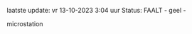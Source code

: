laatste update: 
vr 13-10-2023  3:04   uur 
Status: FAALT - geel - 
<div class="service Y">microstation</div>